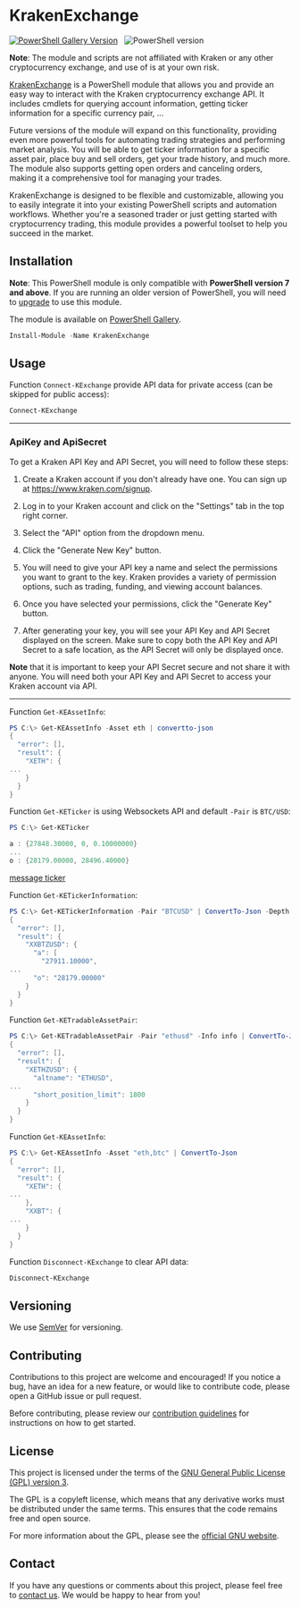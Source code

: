 # KrakenExchange

[![PowerShell Gallery Version](https://img.shields.io/powershellgallery/v/krakenexchange?label=KrakenExchange%20)](https://www.powershellgallery.com/packages/KrakenExchange/2.0.0) &nbsp; ![PowerShell version](https://img.shields.io/badge/PowerShell-v7.0-blue)

**Note**: The module and scripts are not affiliated with Kraken or any other cryptocurrency exchange, and use of is at your own risk.

[KrakenExchange](https://www.powershellgallery.com/packages/KrakenExchange) is a PowerShell module that allows you and provide an easy way to interact with the Kraken cryptocurrency exchange API. It includes cmdlets for querying account information, getting ticker information for a specific currency pair, ...

Future versions of the module will expand on this functionality, providing even more powerful tools for automating trading strategies and performing market analysis. You will be able to get ticker information for a specific asset pair, place buy and sell orders, get your trade history, and much more. The module also supports getting open orders and canceling orders, making it a comprehensive tool for managing your trades.

KrakenExchange is designed to be flexible and customizable, allowing you to easily integrate it into your existing PowerShell scripts and automation workflows. Whether you're a seasoned trader or just getting started with cryptocurrency trading, this module provides a powerful toolset to help you succeed in the market.

## Installation

**Note**: This PowerShell module is only compatible with **PowerShell version 7 and above**. If you are running an older version of PowerShell, you will need to [upgrade](https://aka.ms/powershell-release?tag=stable) to use this module.

The module is available on [PowerShell Gallery](https://www.powershellgallery.com/packages/KrakenExchange).

```powershell
Install-Module -Name KrakenExchange
```

## Usage

Function `Connect-KExchange` provide API data for private access (can be skipped for public access):

```powershell
Connect-KExchange
```

---

### ApiKey and ApiSecret

To get a Kraken API Key and API Secret, you will need to follow these steps:

1. Create a Kraken account if you don't already have one. You can sign up at <https://www.kraken.com/signup>.

2. Log in to your Kraken account and click on the "Settings" tab in the top right corner.

3. Select the "API" option from the dropdown menu.

4. Click the "Generate New Key" button.

5. You will need to give your API key a name and select the permissions you want to grant to the key. Kraken provides a variety of permission options, such as trading, funding, and viewing account balances.

6. Once you have selected your permissions, click the "Generate Key" button.

7. After generating your key, you will see your API Key and API Secret displayed on the screen. Make sure to copy both the API Key and API Secret to a safe location, as the API Secret will only be displayed once.

**Note** that it is important to keep your API Secret secure and not share it with anyone. You will need both your API Key and API Secret to access your Kraken account via API.

---

Function `Get-KEAssetInfo`:

```powershell
PS C:\> Get-KEAssetInfo -Asset eth | convertto-json
{
  "error": [],
  "result": {
    "XETH": {
...
    }
  }
}
```

Function `Get-KETicker` is using Websockets API and default `-Pair` is `BTC/USD`:

```powershell
PS C:\> Get-KETicker

a : {27848.30000, 0, 0.10000000}
...
o : {28179.00000, 28496.40000}
```

[message ticker](https://docs.kraken.com/websockets/#message-ticker)

Function `Get-KETickerInformation`:

```powershell
PS C:\> Get-KETickerInformation -Pair "BTCUSD" | ConvertTo-Json -Depth 3
{
  "error": [],
  "result": {
    "XXBTZUSD": {
      "a": [
        "27911.10000",
...
      "o": "28179.00000"
    }
  }
}
```

Function `Get-KETradableAssetPair`:

```powershell
PS C:\> Get-KETradableAssetPair -Pair "ethusd" -Info info | ConvertTo-Json -Depth 4
{
  "error": [],
  "result": {
    "XETHZUSD": {
      "altname": "ETHUSD",
...
      "short_position_limit": 1800
    }
  }
}
```

Function `Get-KEAssetInfo`:

```powershell
PS C:\> Get-KEAssetInfo -Asset "eth,btc" | ConvertTo-Json
{
  "error": [],
  "result": {
    "XETH": {
...
    },
    "XXBT": {
...
    }
  }
}
```

Function `Disconnect-KExchange` to clear API data:

```powershell
Disconnect-KExchange
```

## Versioning

We use [SemVer](http://semver.org/) for versioning.

## Contributing

Contributions to this project are welcome and encouraged! If you notice a bug, have an idea for a new feature, or would like to contribute code, please open a GitHub issue or pull request.

Before contributing, please review our [contribution guidelines](CONTRIBUTING.md) for instructions on how to get started.

## License

This project is licensed under the terms of the [GNU General Public License (GPL) version 3](LICENSE).

The GPL is a copyleft license, which means that any derivative works must be distributed under the same terms. This ensures that the code remains free and open source.

For more information about the GPL, please see the [official GNU website](https://www.gnu.org/licenses/gpl-3.0.en.html).

## Contact

If you have any questions or comments about this project, please feel free to [contact us](mailto:wnapierala@hotmail.com). We would be happy to hear from you!
